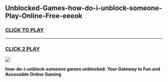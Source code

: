 
## Unblocked-Games-how-do-i-unblock-someone-Play-Online-Free-eeeok
<h3>
<a href="https://premium76.site?title=how-do-i-unblock-someone&ref=26A">CLICK TO PLAY</a></h3>
<hr>

<h3>
<a href="https://premium76.site?title=how-do-i-unblock-someone&ref=26A">CLICK 2 PLAY</a>
  
</h3>

<a href="https://premium76.site?title=how-do-i-unblock-someone&ref=26A"><img src="https://clearcache.store/games.png"></a>


**how-do-i-unblock-someone games unblocked: Your Gateway to Fun and Accessible Online Gaming**

